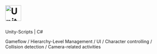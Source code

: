 # [<img src="https://github.com/unity-technologies.png" title="Unity Technologies" height="50">](https://github.com/unity-technologies)&nbsp;
Unity-Scripts | C#

Gameflow / Hierarchy-Level Management / UI / Character controlling / Collision detection / Camera-related activities
